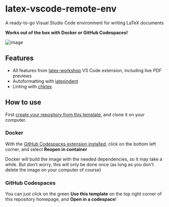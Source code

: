 # latex-vscode-remote-env

A ready-to-go Visual Studio Code environment for writing LaTeX documents

**Works out of the box with Docker or GitHub Codespaces!**

![image](https://github.com/Raul6469/latex-vscode-env/assets/24607388/ef3b2d81-c5e1-4e7b-841a-cb69d777107d)

## Features
- All features from [latex-workshop](https://marketplace.visualstudio.com/items?itemName=James-Yu.latex-workshop) VS Code extension, including live PDF previews
- Autoformatting with [latexindent](https://github.com/cmhughes/latexindent.pl)
- Linting with [chktex](https://www.nongnu.org/chktex/)

## How to use
First [create your repository from this template](https://github.com/Raul6469/latex-vscode-env/generate), and clone it on your computer.

### Docker
With the [GitHub Codespaces extension installed](https://marketplace.visualstudio.com/items?itemName=GitHub.codespaces), click on the bottom left corner, and select **Reopen in container**

Docker will build the image with the needed dependencies, so it may take a while. But don't worry, this will only be done once (as long as you don't delete the image on your computer of course)

### GitHub Codespaces
You can just click on the green **Use this template** on the top right corner of this repository homepage, and **Open in a codespace**!
